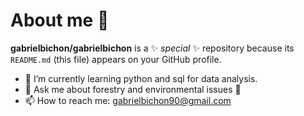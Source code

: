 # About me 👋


**gabrielbichon/gabrielbichon** is a ✨ _special_ ✨ repository because its `README.md` (this file) appears on your GitHub profile.


- 🌱 I’m currently learning python and sql for data analysis. 
- 💬 Ask me about forestry and environmental issues 🌳 
- 📫 How to reach me: gabrielbichon90@gmail.com
<!--
- 🔭 I’m currently working on ... 
- 👯 I’m looking to collaborate on ... 
- 🤔 I’m looking for help with... 
- 😄 Pronouns: ...
- ⚡ Fun fact: ...

